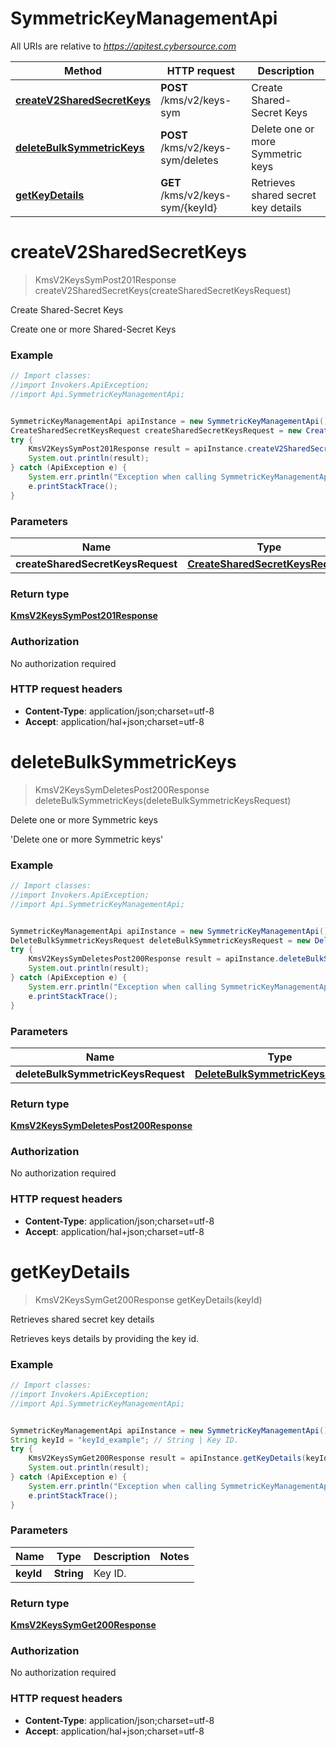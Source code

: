 # SymmetricKeyManagementApi

All URIs are relative to *https://apitest.cybersource.com*

Method | HTTP request | Description
------------- | ------------- | -------------
[**createV2SharedSecretKeys**](SymmetricKeyManagementApi.md#createV2SharedSecretKeys) | **POST** /kms/v2/keys-sym | Create Shared-Secret Keys
[**deleteBulkSymmetricKeys**](SymmetricKeyManagementApi.md#deleteBulkSymmetricKeys) | **POST** /kms/v2/keys-sym/deletes | Delete one or more Symmetric keys
[**getKeyDetails**](SymmetricKeyManagementApi.md#getKeyDetails) | **GET** /kms/v2/keys-sym/{keyId} | Retrieves shared secret key details


<a name="createV2SharedSecretKeys"></a>
# **createV2SharedSecretKeys**
> KmsV2KeysSymPost201Response createV2SharedSecretKeys(createSharedSecretKeysRequest)

Create Shared-Secret Keys

Create one or more Shared-Secret Keys 

### Example
```java
// Import classes:
//import Invokers.ApiException;
//import Api.SymmetricKeyManagementApi;


SymmetricKeyManagementApi apiInstance = new SymmetricKeyManagementApi();
CreateSharedSecretKeysRequest createSharedSecretKeysRequest = new CreateSharedSecretKeysRequest(); // CreateSharedSecretKeysRequest | 
try {
    KmsV2KeysSymPost201Response result = apiInstance.createV2SharedSecretKeys(createSharedSecretKeysRequest);
    System.out.println(result);
} catch (ApiException e) {
    System.err.println("Exception when calling SymmetricKeyManagementApi#createV2SharedSecretKeys");
    e.printStackTrace();
}
```

### Parameters

Name | Type | Description  | Notes
------------- | ------------- | ------------- | -------------
 **createSharedSecretKeysRequest** | [**CreateSharedSecretKeysRequest**](CreateSharedSecretKeysRequest.md)|  |

### Return type

[**KmsV2KeysSymPost201Response**](KmsV2KeysSymPost201Response.md)

### Authorization

No authorization required

### HTTP request headers

 - **Content-Type**: application/json;charset=utf-8
 - **Accept**: application/hal+json;charset=utf-8

<a name="deleteBulkSymmetricKeys"></a>
# **deleteBulkSymmetricKeys**
> KmsV2KeysSymDeletesPost200Response deleteBulkSymmetricKeys(deleteBulkSymmetricKeysRequest)

Delete one or more Symmetric keys

&#39;Delete one or more Symmetric keys&#39; 

### Example
```java
// Import classes:
//import Invokers.ApiException;
//import Api.SymmetricKeyManagementApi;


SymmetricKeyManagementApi apiInstance = new SymmetricKeyManagementApi();
DeleteBulkSymmetricKeysRequest deleteBulkSymmetricKeysRequest = new DeleteBulkSymmetricKeysRequest(); // DeleteBulkSymmetricKeysRequest | 
try {
    KmsV2KeysSymDeletesPost200Response result = apiInstance.deleteBulkSymmetricKeys(deleteBulkSymmetricKeysRequest);
    System.out.println(result);
} catch (ApiException e) {
    System.err.println("Exception when calling SymmetricKeyManagementApi#deleteBulkSymmetricKeys");
    e.printStackTrace();
}
```

### Parameters

Name | Type | Description  | Notes
------------- | ------------- | ------------- | -------------
 **deleteBulkSymmetricKeysRequest** | [**DeleteBulkSymmetricKeysRequest**](DeleteBulkSymmetricKeysRequest.md)|  |

### Return type

[**KmsV2KeysSymDeletesPost200Response**](KmsV2KeysSymDeletesPost200Response.md)

### Authorization

No authorization required

### HTTP request headers

 - **Content-Type**: application/json;charset=utf-8
 - **Accept**: application/hal+json;charset=utf-8

<a name="getKeyDetails"></a>
# **getKeyDetails**
> KmsV2KeysSymGet200Response getKeyDetails(keyId)

Retrieves shared secret key details

Retrieves keys details by providing the key id.

### Example
```java
// Import classes:
//import Invokers.ApiException;
//import Api.SymmetricKeyManagementApi;


SymmetricKeyManagementApi apiInstance = new SymmetricKeyManagementApi();
String keyId = "keyId_example"; // String | Key ID. 
try {
    KmsV2KeysSymGet200Response result = apiInstance.getKeyDetails(keyId);
    System.out.println(result);
} catch (ApiException e) {
    System.err.println("Exception when calling SymmetricKeyManagementApi#getKeyDetails");
    e.printStackTrace();
}
```

### Parameters

Name | Type | Description  | Notes
------------- | ------------- | ------------- | -------------
 **keyId** | **String**| Key ID.  |

### Return type

[**KmsV2KeysSymGet200Response**](KmsV2KeysSymGet200Response.md)

### Authorization

No authorization required

### HTTP request headers

 - **Content-Type**: application/json;charset=utf-8
 - **Accept**: application/hal+json;charset=utf-8

